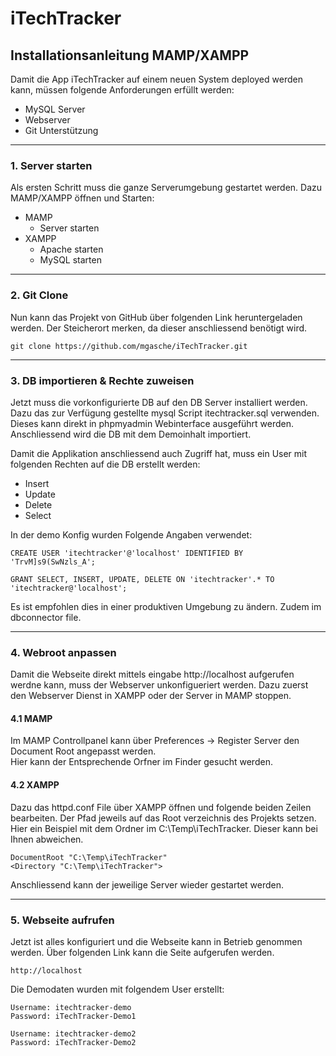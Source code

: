 # iTechTracker 

## Installationsanleitung MAMP/XAMPP
Damit die App iTechTracker auf einem neuen System deployed werden kann, müssen folgende Anforderungen erfüllt werden:
* MySQL Server
* Webserver
* Git Unterstützung
---
### 1. Server starten
Als ersten Schritt muss die ganze Serverumgebung gestartet werden. Dazu MAMP/XAMPP öffnen und Starten:
* MAMP
    * Server starten
* XAMPP
    * Apache starten
    * MySQL starten

---
### 2. Git Clone
Nun kann das Projekt von GitHub über folgenden Link heruntergeladen werden. Der Steicherort merken, da dieser anschliessend benötigt wird.

````
git clone https://github.com/mgasche/iTechTracker.git
````
---
### 3. DB importieren & Rechte zuweisen
Jetzt muss die vorkonfigurierte DB auf den DB Server installiert werden. Dazu das zur Verfügung gestellte mysql Script itechtracker.sql verwenden. Dieses kann direkt in phpmyadmin Webinterface ausgeführt werden. <br>
Anschliessend wird die DB mit dem Demoinhalt importiert.

Damit die Applikation anschliessend auch Zugriff hat, muss ein User mit folgenden Rechten auf die DB erstellt werden:
* Insert
* Update
* Delete
* Select

In der demo Konfig wurden Folgende Angaben verwendet:


````
CREATE USER 'itechtracker'@'localhost' IDENTIFIED BY 'TrvM]s9(SwNzls_A';
````

````
GRANT SELECT, INSERT, UPDATE, DELETE ON 'itechtracker'.* TO 'itechtracker@'localhost';
````

Es ist empfohlen dies in einer produktiven Umgebung zu ändern. Zudem im dbconnector file.

---
### 4. Webroot anpassen
Damit die Webseite direkt mittels eingabe http://localhost aufgerufen werdne kann, muss der Webserver unkonfigueriert werden. Dazu zuerst den Webserver Dienst in XAMPP oder der Server in MAMP stoppen.

#### 4.1 MAMP
Im MAMP Controllpanel kann über Preferences -> Register Server den Document Root angepasst werden. <br>
Hier kann der Entsprechende Orfner im Finder gesucht werden.

#### 4.2 XAMPP
Dazu das httpd.conf File über XAMPP öffnen und folgende beiden Zeilen bearbeiten.
Der Pfad jeweils auf das Root verzeichnis des Projekts setzen. Hier ein Beispiel mit dem Ordner im C:\Temp\iTechTracker. Dieser kann bei Ihnen abweichen.
````
DocumentRoot "C:\Temp\iTechTracker"
<Directory "C:\Temp\iTechTracker">
````

Anschliessend kann der jeweilige Server wieder gestartet werden.

---
### 5. Webseite aufrufen
Jetzt ist alles konfiguriert und die Webseite kann in Betrieb genommen werden. Über folgenden Link kann die Seite aufgerufen werden.
````
http://localhost
````
Die Demodaten wurden mit folgendem User erstellt:
````
Username: itechtracker-demo
Password: iTechTracker-Demo1
````
````
Username: itechtracker-demo2
Password: iTechTracker-Demo2
````